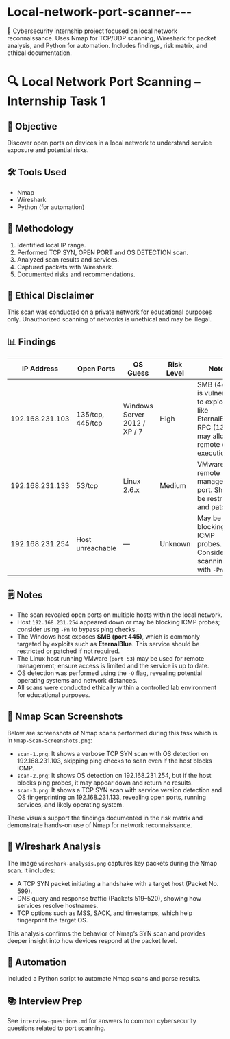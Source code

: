 # Local-network-port-scanner---
🚀 Cybersecurity internship project focused on local network reconnaissance. Uses Nmap for TCP/UDP scanning, Wireshark for packet analysis, and Python for automation. Includes findings, risk matrix, and ethical documentation.

# 🔍 Local Network Port Scanning – Internship Task 1

## 🎯 Objective
Discover open ports on devices in a local network to understand service exposure and potential risks.

## 🛠️ Tools Used
- Nmap
- Wireshark 
- Python (for automation)

## 📡 Methodology
1. Identified local IP range.
2. Performed TCP SYN, OPEN PORT and OS DETECTION scan.
3. Analyzed scan results and services.
4. Captured packets with Wireshark.
5. Documented risks and recommendations.

## 🔐 Ethical Disclaimer
This scan was conducted on a private network for educational purposes only. Unauthorized scanning of networks is unethical and may be illegal.

## 📊 Findings

| IP Address      | Open Ports       | OS Guess                     | Risk Level | Notes |
|-----------------|------------------|------------------------------|------------|-------|
| 192.168.231.103 | 135/tcp, 445/tcp | Windows Server 2012 / XP / 7 | High       | SMB (445) is vulnerable to exploits like EternalBlue. RPC (135) may allow remote code execution. |
| 192.168.231.133 | 53/tcp           | Linux 2.6.x                  | Medium     | VMware remote management port. Should be restricted and patched. |
| 192.168.231.254 | Host unreachable | —                            | Unknown    | May be blocking ICMP probes. Consider scanning with `-Pn`. |

## 🗒️ Notes
- The scan revealed open ports on multiple hosts within the local network.
- Host `192.168.231.254` appeared down or may be blocking ICMP probes; consider using `-Pn` to bypass ping checks.
- The Windows host exposes **SMB (port 445)**, which is commonly targeted by exploits such as **EternalBlue**. This service should be restricted or patched if not required.
- The Linux host running VMware (`port 53`) may be used for remote management; ensure access is limited and the service is up to date.
- OS detection was performed using the `-O` flag, revealing potential operating systems and network distances.
- All scans were conducted ethically within a controlled lab environment for educational purposes.

## 📸 Nmap Scan Screenshots

Below are screenshots of Nmap scans performed during this task which is in `Nmap-Scan-Screenshots.png`:

- `scan-1.png`: It shows a verbose TCP SYN scan with OS detection on 192.168.231.103, skipping ping checks to scan even if the host blocks ICMP.
- `scan-2.png`: It shows OS detection on 192.168.231.254, but if the host blocks ping probes, it may appear down and return no results.
- `scan-3.png`: It shows a TCP SYN scan with service version detection and OS fingerprinting on 192.168.231.133, revealing open ports, running services, and likely operating system.

These visuals support the findings documented in the risk matrix and demonstrate hands-on use of Nmap for network reconnaissance.

## 🧪 Wireshark Analysis

The image `wireshark-analysis.png` captures key packets during the Nmap scan. It includes:

- A TCP SYN packet initiating a handshake with a target host (Packet No. 599).
- DNS query and response traffic (Packets 519–520), showing how services resolve hostnames.
- TCP options such as MSS, SACK, and timestamps, which help fingerprint the target OS.

This analysis confirms the behavior of Nmap’s SYN scan and provides deeper insight into how devices respond at the packet level.
## 🤖 Automation
Included a Python script to automate Nmap scans and parse results.

## 📚 Interview Prep
See `interview-questions.md` for answers to common cybersecurity questions related to port scanning.
